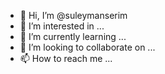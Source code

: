 - 👋 Hi, I’m @suleymanserim
- 👀 I’m interested in ...
- 🌱 I’m currently learning ...
- 💞️ I’m looking to collaborate on ...
- 📫 How to reach me ...

<!---
suleymanserim/suleymanserim is a ✨ special ✨ repository because its `README.md` (this file) appears on your GitHub profile.
You can click the Preview link to take a look at your changes.
--->
